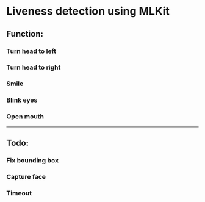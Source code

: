 # Liveness detection using MLKit

## Function:
### Turn head to left
### Turn head to right
### Smile
### Blink eyes
### Open mouth
-----------------------------------------
## Todo:
### Fix bounding box
### Capture face
### Timeout


